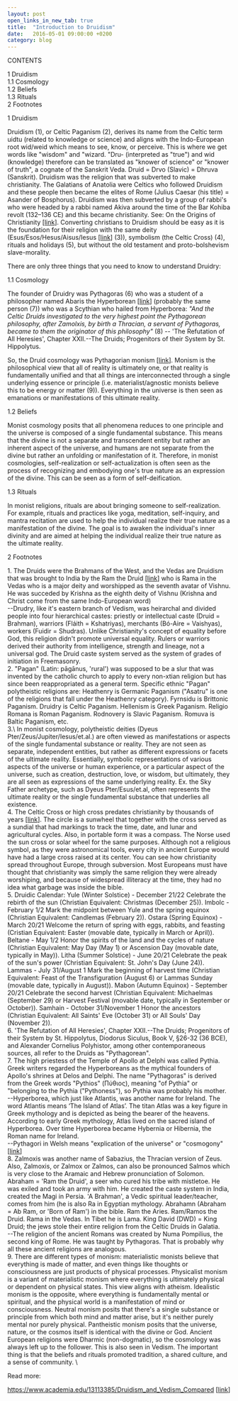 ```yaml
---
layout: post
open_links_in_new_tab: true
title:  "Introduction to Druidism"
date:   2016-05-01 09:00:00 +0200
category: blog
---
```


CONTENTS

1 Druidism\
1.1 Cosmology\
1.2 Beliefs\
1.3 Rituals\
2 Footnotes

1 Druidism

Druidism (1), or Celtic Paganism (2), derives its name from the Celtic term uidtu (related to knowledge or science) and aligns with the Indo-European root wid/weid which means to see, know, or perceive. This is where we get words like "wisdom" and "wizard. "Dru- (interpreted as "true") and wid (knowledge) therefore can be translated as "knower of science" or "knower of truth", a cognate of the Sanskrit Veda. Druid = Drvo (Slavic) = Dhruva (Sanskrit). Druidism was the religion that was subverted to make christianity. The Galatians of Anatolia were Celtics who followed Druidism and these people then became the elites of Rome (Julius Caesar (his title) = Asander of Bosphorus). Druidism was then subverted by a group of rabbi's who were headed by a rabbi named Akiva around the time of the Bar Kohiba revolt (132–136 CE) and this became christianity. See: On the Origins of Christianity \[[link](https://newchronology.net/on-the-origins-of-christianity/)\]. Converting christians to Druidism should be easy as it is the foundation for their religion with the same deity (Esus/Esos/Hesus/Aisus/Iesus \[[link](https://en.wikipedia.org/wiki/Esus)\] (3)), symbolism (the Celtic Cross) (4), rituals and holidays (5), but without the old testament and proto-bolshevism slave-morality.

There are only three things that you need to know to understand Druidry:

1.1 Cosmology

The founder of Druidry was Pythagoras (6) who was a student of a philosopher named Abaris the Hyperborean \[[link](https://en.wikipedia.org/wiki/Abaris_the_Hyperborean)\] (probably the same person (7)) who was a Scythian who hailed from Hyperborea: _"And the Celtic Druids investigated to the very highest point the Pythagorean philosophy, after Zamolxis, by birth a Thracian, a servant of Pythagoras, became to them the originator of this philosophy"_ (8) -- 'The Refutation of All Heresies', Chapter XXII.--The Druids; Progenitors of their System by St. Hippolytus. 

So, the Druid cosmology was Pythagorian monism \[[link](https://en.wikipedia.org/wiki/Monism)\]. Monism is the philosophical view that all of reality is ultimately one, or that reality is fundamentally unified and that all things are interconnected through a single underlying essence or principle (i.e. materialist/agnostic monists believe this to be energy or matter (9)). Everything in the universe is then seen as emanations or manifestations of this ultimate reality.

1.2 Beliefs

Monist cosmology posits that all phenomena reduces to one principle and the universe is composed of a single fundamental substance. This means that the divine is not a separate and transcendent entity but rather an inherent aspect of the universe, and humans are not separate from the divine but rather an unfolding or manifestation of it. Therefore, in monist cosmologies, self-realization or self-actualization is often seen as the process of recognizing and embodying one's true nature as an expression of the divine. This can be seen as a form of self-deification.

1.3 Rituals

In monist religions, rituals are about bringing someone to self-realization. For example, rituals and practices like yoga, meditation, self-inquiry, and mantra recitation are used to help the individual realize their true nature as a manifestation of the divine. The goal is to awaken the individual's inner divinity and are aimed at helping the individual realize their true nature as the ultimate reality.

2 Footnotes

1\. The Druids were the Brahmans of the West, and the Vedas are Druidism that was brought to India by the Ram the Druid [[link](https://www.angelfire.com/folk/boutios/Dhruveda.html)\] who is Rama in the Vedas who is a major deity and worshipped as the seventh avatar of Vishnu. He was succeded by Krishna as the eighth deity of Vishnu (Krishna and Christ come from the same Indo-European word) \
--Drudry, like it's eastern branch of Vedism, was heirarchal and divided people into four hierarchical castes: priestly or intellectual caste (Druid = Brahman), warriors (Fláith = Kshatriyas), merchants (Bó-Aire = Vaishyas), workers (Fuidir = Shudras). Unlike Christianity's concept of equality before God, this religion didn't promote universal equality. Rulers or warriors derived their authority from intelligence, strength and lineage, not a universal god. The Druid caste system served as the system of grades of initiation in Freemasonry. \
2\. "Pagan" (Latin: pāgānus, 'rural') was supposed to be a slur that was invented by the catholic church to apply to every non-xtian religion but has since been reappropriated as a general term. Specific ethnic "Pagan" polytheistic religions are: Heathenry is Germanic Paganism ("Asatru" is one of the religions that fall under the Heathenry category). Fyrnsidu is Brittonic Paganism. Druidry is Celtic Paganism. Hellenism is Greek Paganism. Religio Romana is Roman Paganism. Rodnovery is Slavic Paganism. Romuva is Baltic Paganism, etc. \
3.\ In monist cosmology, polytheistic deities (Dyeus Pter/Zeus/Jupiter/Iesus/et.al.) are often viewed as manifestations or aspects of the single fundamental substance or reality. They are not seen as separate, independent entities, but rather as different expressions or facets of the ultimate reality. Essentially, symbolic representations of various aspects of the universe or human experience, or a particular aspect of the universe, such as creation, destruction, love, or wisdom, but ultimately, they are all seen as expressions of the same underlying reality. Ex. the Sky Father archetype, such as Dyeus Pter/Esus/et.al, often represents the ultimate reality or the single fundamental substance that underlies all existence. \
4\. The Celtic Cross or high cross predates christianity by thousands of years \[[link](https://en.wikipedia.org/wiki/Callanish_Stones)\]. The circle is a sunwheel that together with the cross served as a sundial that had markings to track the time, date, and lunar and agricultural cycles. Also, in portable form it was a compass. The Norse used the sun cross or solar wheel for the same purposes. Although not a religious symbol, as they were astronomical tools, every city in ancient Europe would have had a large cross raised at its center. You can see how christianity spread throughout Europe, through subversion. Most Europeans must have thought that christianity was simply the same religion they were already worshiping, and because of widespread illiteracy at the time, they had no idea what garbage was inside the bible.\
5\. Druidic Calendar: Yule (Winter Solstice) - December 21/22 Celebrate the rebirth of the sun (Christian Equivalent: Christmas (December 25)). Imbolc - February 1/2 Mark the midpoint between Yule and the spring equinox (Christian Equivalent: Candlemas (February 2)). Ostara (Spring Equinox) - March 20/21 Welcome the return of spring with eggs, rabbits, and feasting (Cristian Equivalent: Easter (movable date, typically in March or April)). Beltane - May 1/2 Honor the spirits of the land and the cycles of nature (Christian Equivalent: May Day (May 1) or Ascension Day (movable date, typically in May)). Litha (Summer Solstice) - June 20/21 Celebrate the peak of the sun's power (Christian Equivalent: St. John's Day (June 24)). Lammas - July 31/August 1 Mark the beginning of harvest time (Christian Equivalent: Feast of the Transfiguration (August 6) or Lammas Sunday (movable date, typically in August)). Mabon (Autumn Equinox) - September 20/21 Celebrate the second harvest (Christian Equivalent: Michaelmas (September 29) or Harvest Festival (movable date, typically in September or October)). Samhain - October 31/November 1 Honor the ancestors (Christian Equivalent: All Saints' Eve (October 31) or All Souls' Day (November 2)).\
6\. 'The Refutation of All Heresies', Chapter XXII.--The Druids; Progenitors of their System by St. Hippolytus, Diodorus Siculus, Book V, §26-32 (36 BCE), and Alexander Cornelius Polyhistor, among other contemporaneous sources, all refer to the Druids as "Pythagorean".\
7\. The high priestess of the Temple of Apollo at Delphi was called Pythia. Greek writers regarded the Hyperboreans as the mythical founders of Apollo's shrines at Delos and Delphi. The name "Pythagoras" is derived from the Greek words "Pythios" (Πύθιος), meaning "of Pythia" or "belonging to the Pythia ("Pythoness"), so Pythia was probably his mother. \
--Hyperborea, which just like Atlantis, was another name for Ireland. The word Atlantis means ‘The Island of Atlas’. The titan Atlas was a key figure in Greek mythology and is depicted as being the  bearer of the heavens. According to early Greek mythology, Atlas lived  on the sacred island of Hyperborea. Over time Hyperborea became Hybernia or Hibernia, the Roman name for Ireland.\
--Pythagori in Welsh means "explication of the universe" or "cosmogony" \[[link](https://books.google.co.uk/books?id=_8tcAAAAcAAJ&pg=PA126&lpg=PA126&dq=pythagori+the+meaning+of+the+universe+in+welsh&source=bl&ots=Qyp388JxZ9&sig=ACfU3U0SV77Pow0dxZm5zf_4EmXLJV8OBA&hl=en&sa=X&ved=2ahUKEwiT8PLs17nqAhUFzqQKHQWcAZMQ6AEwC3oECA0QAQ#v=onepage&q=pythagori%20the%20meaning%20of%20the%20universe%20in%20welsh&f=false)\] \
8\. Zalmoxis was another name of Sabazius, the Thracian version of Zeus. Also, Zalmoxis, or Zalmox or Zalmos, can also be pronounced Salmos which is very close to the Aramaic and Hebrew pronunciation of Solomon. Abraham = 'Ram the Druid', a seer who cured his tribe with mistletoe. He was exiled and took an army with him. He created the caste system in India, created the Magi in Persia. 'A Brahman', a Vedic spiritual leader/teacher, comes from him (he is also Ra in Egyptian mythology. Abrahamn (Abraham = Ab Ram, or 'Born of Ram') in the bible. Ram the Aries. Ram/Ramos the Druid. Rama in the Vedas. In Tibet he is Lama. King David (DWD) = King Druid; the jews stole their entire religion from the Celtic Druids in Galatia. \
--The religion of the ancient Romans was created by Numa Pompilius, the second king of Rome. He was taught by Pythagoras. That is probably why all these ancient religions are analogous. \
9\. There are different types of monism: materialistic monists believe that everything is made of matter, and even things like thoughts or consciousness are just products of physical processes. Physicalist monism is a variant of materialistic monism where everything is ultimately physical or dependent on physical states. This view aligns with atheism. Idealistic monism is the opposite, where everything is fundamentally mental or spiritual, and the physical world is a manifestation of mind or consciousness. Neutral monism posits that there's a single substance or principle from which both mind and matter arise, but it's neither purely mental nor purely physical. Pantheistic monism posits that the universe, nature, or the cosmos itself is identical with the divine or God. Ancient European religions were Dharmic (non-dogmatic), so the cosmology was always left up to the follower. This is also seen in Vedism. The important thing is that the beliefs and rituals promoted tradition, a shared culture, and a sense of community. \

Read more:  

https://www.academia.edu/13113385/Druidism_and_Vedism_Compared \[[link](https://www.academia.edu/13113385/Druidism_and_Vedism_Compared)\]  
